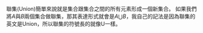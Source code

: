 聯集(Union)簡單來說就是集合跟集合之間的所有元素形成一個新集合。
如果我們將$A$與$B$兩個集合做聯集，那其表達形式就會是$A\bigcup B$，我自己的記法是因為聯集的英文是Union，所以聯集的符號長的就像U一樣。


